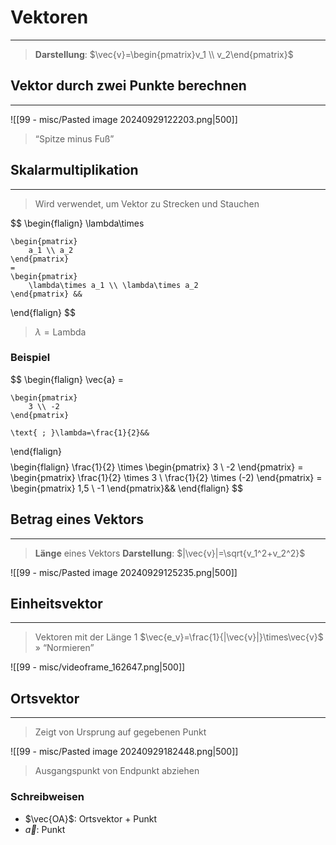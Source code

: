 # Vektoren
___
> **Darstellung**: $\vec{v}=\begin{pmatrix}v_1 \\ v_2\end{pmatrix}$
## Vektor durch zwei Punkte berechnen
___
![[99 - misc/Pasted image 20240929122203.png|500]]
> “Spitze minus Fuß”
## Skalarmultiplikation
___
> Wird verwendet, um Vektor zu Strecken und Stauchen

$$
\begin{flalign}
	\lambda\times
	
	\begin{pmatrix}
		a_1 \\ a_2
	\end{pmatrix}
	=
	\begin{pmatrix}
		\lambda\times a_1 \\ \lambda\times a_2
	\end{pmatrix} &&
\end{flalign}
$$
> $\lambda=\text{Lambda}$
### Beispiel
$$
\begin{flalign}
	\vec{a} =
	
	\begin{pmatrix}
		3 \\ -2
	\end{pmatrix}
	
	\text{ ; }\lambda=\frac{1}{2}&&
\end{flalign}
$$
$$
\begin{flalign}
	\frac{1}{2} \times
	\begin{pmatrix}
		3 \\ -2
	\end{pmatrix}
	=
	\begin{pmatrix}
		\frac{1}{2} \times 3 \\
		\frac{1}{2} \times (-2)
	\end{pmatrix}
	=
	\begin{pmatrix}
		1,5 \\ -1
	\end{pmatrix}&&
\end{flalign}
$$
## Betrag eines Vektors
___
> **Länge** eines Vektors
> **Darstellung**: $|\vec{v}|=\sqrt{v_1^2+v_2^2}$

![[99 - misc/Pasted image 20240929125235.png|500]]
## Einheitsvektor
___
> Vektoren mit der Länge $1$
> $\vec{e_v}=\frac{1}{|\vec{v}|}\times\vec{v}$
> » “Normieren”

![[99 - misc/videoframe_162647.png|500]]
## Ortsvektor
___
> Zeigt von Ursprung auf gegebenen Punkt

![[99 - misc/Pasted image 20240929182448.png|500]]
> Ausgangspunkt von Endpunkt abziehen
### Schreibweisen
- $\vec{OA}$: Ortsvektor + Punkt
- $\vec{a}$: Punkt
